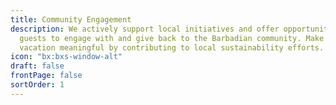 ```yaml
---
title: Community Engagement
description: We actively support local initiatives and offer opportunities for
  guests to engage with and give back to the Barbadian community. Make your
  vacation meaningful by contributing to local sustainability efforts.
icon: "bx:bxs-window-alt"
draft: false
frontPage: false
sortOrder: 1
---
```

